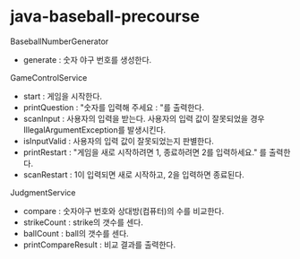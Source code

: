 # java-baseball-precourse

BaseballNumberGenerator
- generate : 숫자 야구 번호를 생성한다.

GameControlService
- start : 게임을 시작한다.
- printQuestion : "숫자를 입력해 주세요 : "를 출력한다.
- scanInput : 사용자의 입력을 받는다. 사용자의 입력 값이 잘못되었을 경우 IllegalArgumentException를 발생시킨다.
- isInputValid : 사용자의 입력 값이 잘못되었는지 판별한다.
- printRestart : "게임을 새로 시작하려면 1, 종료하려면 2를 입력하세요." 를 출력한다.
- scanRestart : 1이 입력되면 새로 시작하고, 2을 입력하면 종료된다.

JudgmentService
- compare : 숫자야구 번호와 상대방(컴퓨터)의 수를 비교한다.
- strikeCount : strike의 갯수를 센다.
- ballCount : ball의 갯수를 센다.
- printCompareResult : 비교 결과를 출력한다.

